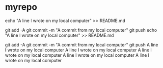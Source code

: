 # myrepo
echo "A line I wrote on my local computer" >> README.md 

git add -A 
git commit -m "A commit from my local computer" 
git push
echo "A line I wrote on my local computer" >> README.md 

git add -A 
git commit -m "A commit from my local computer" 
git push
A line I wrote on my local computer
A line I wrote on my local computer
A line I wrote on my local computer
A line I wrote on my local computer
A line I wrote on my local computer
